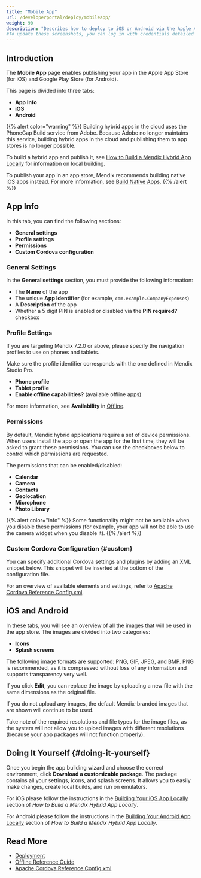 ```yaml
---
title: "Mobile App"
url: /developerportal/deploy/mobileapp/
weight: 90
description: "Describes how to deploy to iOS or Android via the Apple App Store and Google Play Store."
#To update these screenshots, you can log in with credentials detailed in How to Update Screenshots Using Team Apps.
---
```


## Introduction

The **Mobile App** page enables publishing your app in the Apple App Store (for iOS) and Google Play Store (for Android).

This page is divided into three tabs:

* **App Info**
* **iOS**
* **Android**

{{% alert color="warning" %}}
Building hybrid apps in the cloud uses the PhoneGap Build service from Adobe. Because Adobe no longer maintains this service, building hybrid apps in the cloud and publishing them to app stores is no longer possible.

To build a hybrid app and publish it, see [How to Build a Mendix Hybrid App Locally](/howto8/mobile/build-hybrid-locally/) for information on local building.

To publish your app in an app store, Mendix recommends building native iOS apps instead. For more information, see [Build Native Apps](/refguide/mobile/distributing-mobile-apps/building-native-apps/).
{{% /alert %}}

## App Info

In this tab, you can find the following sections:

* **General settings**
* **Profile settings**
* **Permissions**
* **Custom Cordova configuration**

### General Settings

In the **General settings** section, you must provide the following information:

* The **Name** of the app
* The unique **App Identifier** (for example, `com.example.CompanyExpenses`)
* A **Description** of the app
* Whether a 5 digit PIN is enabled or disabled via the **PIN required?** checkbox

### Profile Settings

If you are targeting Mendix 7.2.0 or above, please specify the navigation profiles to use on phones and tablets.

Make sure the profile identifier corresponds with the one defined in Mendix Studio Pro.

* **Phone profile**
* **Tablet profile**
* **Enable offline capabilities?** (available offline apps)

For more information, see **Availability** in [Offline](/refguide/offline-first/).

### Permissions

By default, Mendix hybrid applications require a set of device permissions. When users install the app or open the app for the first time, they will be asked to grant these permissions. You can use the checkboxes below to control which permissions are requested.

The permissions that can be enabled/disabled:

* **Calendar**
* **Camera**
* **Contacts**
* **Geolocation**
* **Microphone**
* **Photo Library**

{{% alert color="info" %}}
Some functionality might not be available when you disable these permissions (for example, your app will not be able to use the camera widget when you disable it).
{{% /alert %}}

### Custom Cordova Configuration {#custom}

You can specify additional Cordova settings and plugins by adding an XML snippet below. This snippet will be inserted at the bottom of the configuration file.

For an overview of available elements and settings, refer to [Apache Cordova Reference Config.xml](https://cordova.apache.org/docs/en/latest/config_ref/).

## iOS and Android

In these tabs, you will see an overview of all the images that will be used in the app store. The images are divided into two categories:

* **Icons**
* **Splash screens**

The following image formats are supported: PNG, GIF, JPEG, and BMP. PNG is recommended, as it is compressed without loss of any information and supports transparency very well.

If you click **Edit**, you can replace the image by uploading a new file with the same dimensions as the original file.

If you do not upload any images, the default Mendix-branded images that are shown will continue to be used.

Take note of the required resolutions and file types for the image files, as the system will not allow you to upload images with different resolutions (because your app packages will not function properly).

## Doing It Yourself {#doing-it-yourself}

Once you begin the app building wizard and choose the correct environment, click **Download a customizable package**. The package contains all your settings, icons, and splash screens. It allows you to easily make changes, create local builds, and run on emulators.

For iOS please follow the instructions in the [Building Your iOS App Locally](/howto8/mobile/build-hybrid-locally/#building-ios-locally) section of *How to Build a Mendix Hybrid App Locally*.

For Android please follow the instructions in the [Building Your Android App Locally](/howto8/mobile/build-hybrid-locally/#building-android-locally) section of *How to Build a Mendix Hybrid App Locally*.

## Read More

* [Deployment](/deployment/)
* [Offline Reference Guide](/refguide/offline-first/)
* [Apache Cordova Reference Config.xml](https://cordova.apache.org/docs/en/latest/config_ref/)
